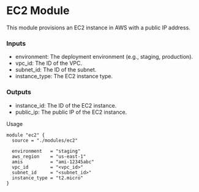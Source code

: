 # EC2 Module

This module provisions an EC2 instance in AWS with a public IP address.

### Inputs

- environment: The deployment environment (e.g., staging, production).
- vpc_id: The ID of the VPC.
- subnet_id: The ID of the subnet.
- instance_type: The EC2 instance type.

### Outputs

- instance_id: The ID of the EC2 instance.
- public_ip: The public IP of the EC2 instance.

Usage

```hcl
module "ec2" {
  source = "./modules/ec2"

  environment   = "staging"
  aws_region    = "us-east-1"
  amis          = "ami-12345abc"
  vpc_id        = "<vpc_id>"
  subnet_id     = "<subnet_id>"
  instance_type = "t2.micro"
}
```
